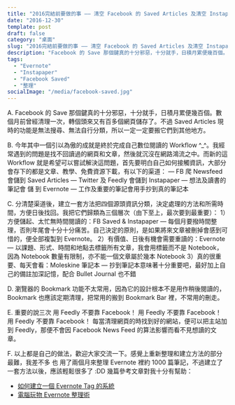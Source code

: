 ```yaml
---
title: "2016完結前要做的事 —— 清空 Facebook 的 Saved Articles 及清空 Instapaper"
date: "2016-12-30"
template: post
draft: false
category: "桌面"
slug: "2016完結前要做的事 —— 清空 Facebook 的 Saved Articles 及清空 Instapaper"
description: "Facebook 的 Save 那個鍵真的十分邪惡，十分就手，日積月累便幾百個。數個月前曾經清理一次，轉個頭來又有百多個網頁儲存了。不過 Saved Articles 現時的功能是無法搜尋、無法自行分類，所以一定一定要搬它們到其他地方。"
tags:
  - "Evernote"
  - "Instapaper"
  - "Facebook Saved"
  - "整理"
socialImage: "/media/facebook-saved.jpg"
---
```


A. Facebook 的 Save 那個鍵真的十分邪惡，十分就手，日積月累便幾百個。數個月前曾經清理一次，轉個頭來又有百多個網頁儲存了。不過 Saved Articles 現時的功能是無法搜尋、無法自行分類，所以一定一定要搬它們到其他地方。

B. 今年其中一個引以為傲的成就是終於完成自己數位閱讀的 Workflow ^\_^。我經常遇到的問題是找不回讀過的網頁和文章，然後就沉沒在網路鴻流之中。而新的這 Workflow 就是希望可以嘗試解決這問題，首先要明白自己如何接觸資訊，大部分會存下的都是文章、教學、免費資源下載，有以下的渠道：
— FB 爬 Newsfeed 會儲到 Saved Articles
— Twitter 及 Feedly 會儲到 Instapaper
— 想法及讀書的筆記會 儲 到 Evernote
— 工作及重要的筆記會用手抄到真的筆記本

C. 分清楚渠道後，建立一套方法把四個源頭資訊分類，決定處理的方法和所需時間，方便日後找回。我把它們歸類為三個層次（由下至上，最次要到最重要）：
1）方便儲起、太忙無時間閱讀的：FB Saved & Instapaper
— 每個月要撥時間整理，否則年尾會十分十分痛苦。自己決定的原則，是如果將來文章被刪掉會感到可惜的，便全部複製到 Evernote。
2）有價值、日後有機會需要重讀的：Evernote
— 以課題、形式、時間和地點去標籤所有文章，我會用標籤而不是 Notebook，因為 Notebook 數量有限制，亦不能一個文章屬於幾本 Notebook
3）真的很重要、每天會看：Moleskine 筆記本
— 抄到筆記本意味著十分重要吧，最好加上自己的備註加深記憶，配合 Bullet Journal 也不錯

D. 瀏覽器的 Bookmark 功能不太常用，因為它的設計根本不是用作稍後閱讀的，Bookmark 也應該定期清理，把常用的搬到 Bookmark Bar 裡，不常用的刪走。

E. 重要的說三次
用 Feedly 不要靠 Facebook！
用 Feedly 不要靠 Facebook！
用 Feedly 不要靠 Facebook！
每當清理網頁的時找到好的網站，便可以把主站加到 Feedly，那便不會因 Facebook News Feed 的算法影響而看不見想讀的文章。

F. 以上都是自己的做法，歡迎大家交流一下。感覺上重新整理和建立方法的部分最難，我差不多 也 用了兩個月來整理 Evernote 裡約 1000 篇筆記，不過建立了一套方法以後，應該輕鬆很多了 :DD
幾篇參考文章對我十分有幫助：

- [如何建立一個 Evernote Tag 的系統](https://michaelhyatt.com/evernote-tags.html)
- [電腦玩物 Evernote 整理術](https://www.playpcesor.com/2016/12/2017-bullet-journal-evernote.html)
